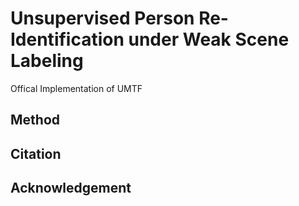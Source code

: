 # Unsupervised Person Re-Identification under Weak Scene Labeling
Offical Implementation of UMTF
## Method
## Citation
## Acknowledgement

